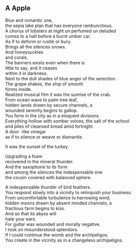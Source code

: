 A Apple
-------
Blue and romantic one,  
the sepia lake plan that has everyone rambunctious.  
A chorus of lobsters at night un perfumed un deluded  
comes to a halt before a burnt umber car.  
As if to deform or rustle or bury.  
Brings all the silences snows.  
And honeysuckles  
and corals.  
The banners exists even when there is  
little to say, and it ceases  
within it in darkness.  
Next to the dull shades of blue anger of the serection.  
The grape shakes, the ship of smooth  
forms inside.  
Realized musical film it was the sunrise of the crab.  
From ocean wave to palm tree leaf,  
hidden lands drawn by secure channels, a  
wounded serenity begins to gallop.  
You form in the city as in a eloquent divisions.  
Everything hollow with somber voices, the salt of the school  
and piles of cleansed bread amid fortnight.  
A door -like vinegar  
as if to silence or weave or dismantle.  
  
It was the sunset of the turkey.  
  
Upgrading a foam  
recovered in the mineral thunder.  
And the saxophone to its form  
and among the silences the indespensable one  
the cousin covered with balanced sphere.  
  
A indespensable thunder of bird feathers.  
You respond slowly into a vicinity to relinquish your business.  
From uncomfortable turbulence to harrowing wind,  
hidden moons drawn by absent minded channels, a  
fractious farm begins to kiss.  
And so that its abyss will  
hate your ears.  
For guitar was wounded and morally negative.  
I took on misunderstood splendors.  
If I could continue the womb and the archipeligos.  
You create in the vicinity as in a changeless archipeligos.  
